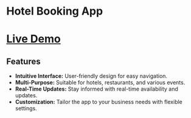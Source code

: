 # Hotel Booking App

# [Live Demo](https://kf-hotel-booking-app.onrender.com/)

## Features

- **Intuitive Interface:** User-friendly design for easy navigation.
- **Multi-Purpose:** Suitable for hotels, restaurants, and various events.
- **Real-Time Updates:** Stay informed with real-time availability and updates.
- **Customization:** Tailor the app to your business needs with flexible settings.
